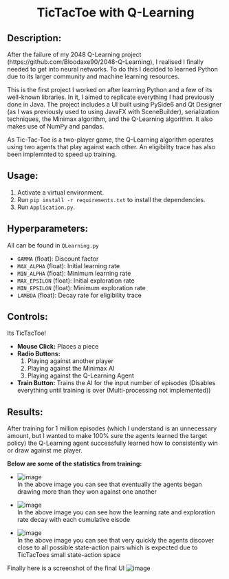 <h1 align="center">TicTacToe with Q-Learning</h1>

<h2>Description:</h2>

<p>
After the failure of my 2048 Q-Learning project (https://github.com/Bloodaxe90/2048-Q-Learning), I realised I finally needed to get into neural networks. To do this I decided to learned Python due to its larger community and machine learning resources.
</p>

<p>
This is the first project I worked on after learning Python and a few of its well-known libraries. In it, I aimed to replicate everything I had previously done in Java. The project includes a UI built using PySide6 and Qt Designer (as I was previously used to using JavaFX with SceneBuilder), serialization techniques, the Minimax algorithm, and the Q-Learning algorithm. It also makes use of NumPy and pandas.
</p>

<p>
As Tic-Tac-Toe is a two-player game, the Q-Learning algorithm operates using two agents that play against each other. An eligibility trace has also been implemnted to speed up training.
</p>

<h2>Usage:</h2>
<ol>
  <li>Activate a virtual environment.</li>
  <li>Run <code>pip install -r requirements.txt</code> to install the dependencies.</li>
  <li>Run <code>Application.py</code>.</li>
</ol>

<h2>Hyperparameters:</h2>
<p>All can be found in <code>QLearning.py</code></p>
<ul>
  <li><code>GAMMA</code> (float): Discount factor</li>
  <li><code>MAX_ALPHA</code> (float): Initial learning rate</li>
  <li><code>MIN_ALPHA</code> (float): Minimum learning rate</li>
  <li><code>MAX_EPSILON</code> (float): Initial exploration rate</li>
  <li><code>MIN_EPSILON</code> (float): Minimum exploration rate</li>
  <li><code>LAMBDA</code> (float): Decay rate for eligibility trace</li>
</ul>

<h2>Controls:</h2>
<p>
  Its TicTacToe!
</p>
<ul>
    <li><strong>Mouse Click:</strong> Places a piece</li>
    <li><strong>Radio Buttons:</strong>
      <ol>
        <li>Playing against another player </li>
        <li>Playing against the Minimax AI </li>
        <li>Playing against the Q-Learning Agent</li>
      </ol>
    </li>
    <li><strong>Train Button:</strong> Trains the AI for the input number of episodes (Disables everything until training is over (Multi-processing not implemented))</li>
</ul>

<h2>Results:</h2>
<p>
After training for 1 million episodes (which I understand is an unnecessary amount, but I wanted to make 100% sure the agents learned the target policy) the Q-Learning agent successfully learned how to consistently win or draw against me player.
</p>
<p>
<strong>Below are some of the statistics from training:</strong>
<ul>
  <li>  
    
  ![image](https://github.com/user-attachments/assets/17981ef4-e450-458b-8a56-c2cbd325f7ef)
  </br> In the above image you can see that eventually the agents began drawing more than they won against one another
  </li>
  <li>
    
  ![image](https://github.com/user-attachments/assets/3c124e79-783b-4603-9e02-942ef915e6a2)
  </br> In the above image you can see how the learning rate and exploration rate decay with each cumulative eisode
  </li>
  <li>
    
  ![image](https://github.com/user-attachments/assets/59207f7c-db7e-4c4c-9ec9-d1d1f091c79e)
  </br> In the above image you can see that very quickly the agents discover close to all possible state-action pairs which is expected due to TicTacToes small state-action space
  </li>
</ul>
</p>

Finally here is a screenshot of the final UI
![image](https://github.com/user-attachments/assets/662e8790-f892-4a0b-8b14-23d18383277a)

